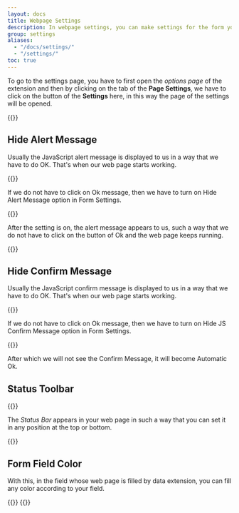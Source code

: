 ```yaml
---
layout: docs
title: Webpage Settings
description: In webpage settings, you can make settings for the form you are working on. Such as Hide Alert Message, Status Toolbar, Fill Color in the Form Fields
group: settings
aliases:
  - "/docs/settings/"
  - "/settings/"
toc: true
---
```


To go to the settings page, you have to first open the *options page* of the extension and then by clicking on the tab of the **Page Settings**, we have to click on the button of the **Settings** here, in this way the page of the settings will be opened. 

{{<img settings-button.png>}}

## Hide Alert Message

Usually the JavaScript alert message is displayed to us ​in a way that we have to do OK. That's when our web page starts working.

{{<img js-alert-message.png>}}

If we do not have to click on Ok message, then we have to turn on Hide Alert Message option in Form Settings.

{{<img js-alert-message-settings.png>}}

After the setting is on, the alert message appears to us, such a way that we do not have to click on the button of Ok and the web page keeps running.

{{<img js-alert-message-hide.png>}}


## Hide Confirm Message

Usually the JavaScript confirm message is displayed to us ​in a way that we have to do OK. That's when our web page starts working.

{{<img js-confirm-message.png>}}

If we do not have to click on Ok message, then we have to turn on Hide JS Confirm Message option in Form Settings.

{{<img js-confirm-message-setting.png>}}

After which we will not see the Confirm Message, it will become Automatic Ok.

## Status Toolbar

{{<img status-toolbar-settings.png>}}

The *Status Bar* appears in your web page in such a way that you can set it in any position at the top or bottom.

{{<img status-toolbar.png>}}


## Form Field Color

With this, in the field whose web page is filled by data extension, you can fill any color according to your field.

{{<img form-field-color-setting.png>}}
{{<img form-field-color.png>}}